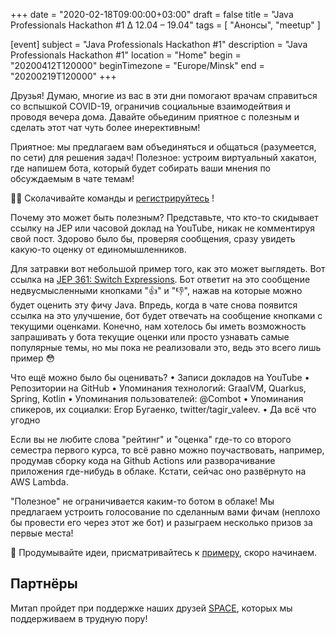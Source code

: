 +++
date = "2020-02-18T09:00:00+03:00"
draft = false
title = "Java Professionals Hackathon #1 ∆ 12.04 – 19.04"
tags = [
    "Анонсы", "meetup"
]

[event]
subject = "Java Professionals Hackathon #1"
description = "Java Professionals Hackathon #1"
location = "Home"
begin = "20200412T120000"
beginTimezone = "Europe/Minsk"
end = "20200219T120000"
+++

Друзья! Думаю, многие из вас в эти дни помогают врачам справиться со вспышкой COVID-19, ограничив социальные взаимодейтвия и проводя вечера дома. 
Давайте обьединим приятное с полезным и сделать этот чат чуть более инерективным!

Приятное: мы предлагаем вам объединяться и общаться (разумеется, по сети) для решения задач! 
Полезное: устроим виртуальный хакатон, где напишем бота, который будет собирать ваши мнения по обсуждаемым в чате темам!

🔨🔨 Сколачивайте команды и [регистрируйтесь](https://forms.gle/UcKZ9SjtDSHZvFGs7) !  

<!--more-->

Почему это может быть полезным? Представьте, что кто-то скидывает ссылку на JEP или часовой доклад на YouTube, никак не комментируя свой пост. Здорово было бы, проверяя сообщения, сразу увидеть какую-то оценку от единомышленников.

Для затравки вот небольшой пример того, как это может выглядеть. Вот ссылка на [JEP 361: Switch Expressions](https://openjdk.java.net/jeps/361). Бот ответит на это сообщение недвусмысленными кнопками "👍" и "👎", нажав на которые можно будет оценить эту фичу Java. Впредь, когда в чате снова появится ссылка на это улучшение, бот будет отвечать на сообщение кнопками с текущими оценками. Конечно, нам хотелось бы иметь возможность запрашивать у бота текущие оценки или просто узнавать самые популярные темы, но мы пока не реализовали это, ведь это всего лишь пример 😳

Что ещё можно было бы оценивать?
 • Записи докладов на YouTube
 • Репозитории на GitHub
 • Упоминания технологий: GraalVM, Quarkus, Spring, Kotlin
 • Упоминания пользователей: @Combot
 • Упоминания спикеров, их социалки: Егор Бугаенко, twitter/tagir_valeev.
 • Да всё что угодно

Если вы не любите слова "рейтинг" и "оценка" где-то со второго семестра первого курса, то всё равно можно поучаствовать, например, продумав сборку кода на Github Actions или разворачивание приложения где-нибудь в облаке. Кстати, сейчас оно развёрнуто на AWS Lambda.

"Полезное" не ограничивается каким-то ботом в облаке! Мы предлагаем устроить голосование по сделанным вами фичам (неплохо бы провести его через этот же бот) и разыграем несколько призов за первые места!

🧨 Продумывайте идеи, присматривайтесь к [примеру](https://github.com/JavaBy/opinions-bot), скоро начинаем.

## Партнёры

Митап пройдет при поддержке наших друзей [SPACE](https://support.eventspace.by/), которых мы поддерживаем в трудную пору!
